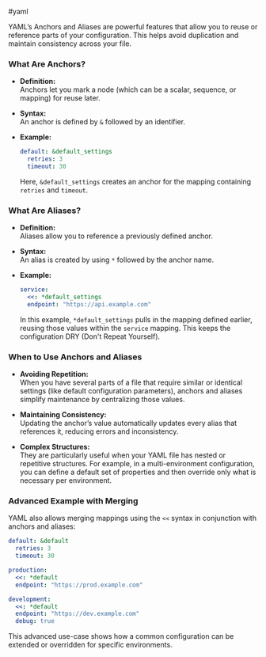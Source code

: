 #yaml 

YAML’s Anchors and Aliases are powerful features that allow you to reuse or reference parts of your configuration. This helps avoid duplication and maintain consistency across your file.

### What Are Anchors?

- **Definition:**  
    Anchors let you mark a node (which can be a scalar, sequence, or mapping) for reuse later.
    
- **Syntax:**  
    An anchor is defined by `&` followed by an identifier.
    
- **Example:**
    
    ```yaml
    default: &default_settings
      retries: 3
      timeout: 30
    ```
    
    Here, `&default_settings` creates an anchor for the mapping containing `retries` and `timeout`.
    

### What Are Aliases?

- **Definition:**  
    Aliases allow you to reference a previously defined anchor.
    
- **Syntax:**  
    An alias is created by using `*` followed by the anchor name.
    
- **Example:**
    
    ```yaml
    service:
      <<: *default_settings
      endpoint: "https://api.example.com"
    ```
    
    In this example, `*default_settings` pulls in the mapping defined earlier, reusing those values within the `service` mapping. This keeps the configuration DRY (Don't Repeat Yourself).
    

### When to Use Anchors and Aliases

- **Avoiding Repetition:**  
    When you have several parts of a file that require similar or identical settings (like default configuration parameters), anchors and aliases simplify maintenance by centralizing those values.
    
- **Maintaining Consistency:**  
    Updating the anchor’s value automatically updates every alias that references it, reducing errors and inconsistency.
    
- **Complex Structures:**  
    They are particularly useful when your YAML file has nested or repetitive structures. For example, in a multi-environment configuration, you can define a default set of properties and then override only what is necessary per environment.
    

### Advanced Example with Merging

YAML also allows merging mappings using the `<<` syntax in conjunction with anchors and aliases:

```yaml
default: &default
  retries: 3
  timeout: 30

production:
  <<: *default
  endpoint: "https://prod.example.com"

development:
  <<: *default
  endpoint: "https://dev.example.com"
  debug: true
```

This advanced use-case shows how a common configuration can be extended or overridden for specific environments.
